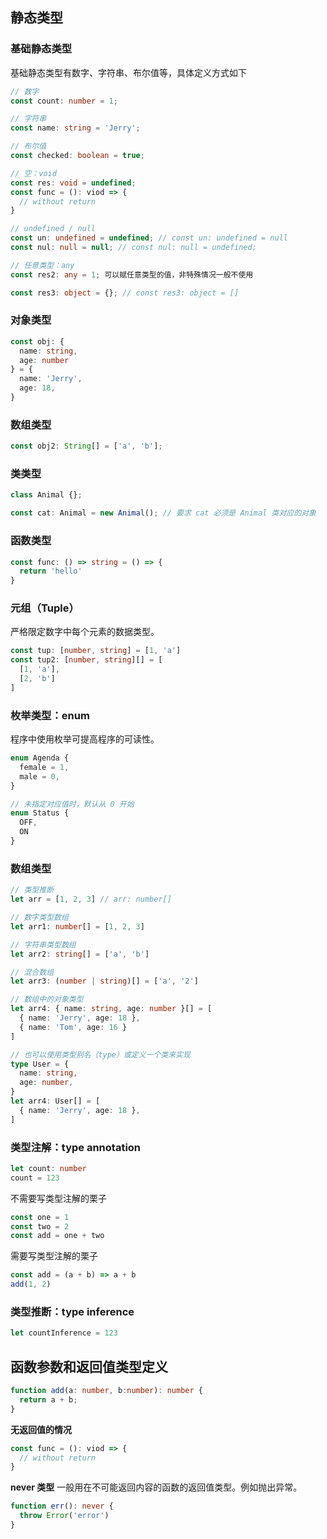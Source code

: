 ## 静态类型
### 基础静态类型
基础静态类型有数字、字符串、布尔值等，具体定义方式如下
```ts
// 数字
const count: number = 1;

// 字符串
const name: string = 'Jerry';

// 布尔值
const checked: boolean = true;

// 空：void
const res: void = undefined;
const func = (): viod => {
  // without return
}

// undefined / null
const un: undefined = undefined; // const un: undefined = null
const nul: null = null; // const nul: null = undefined;

// 任意类型：any
const res2: any = 1; 可以赋任意类型的值，非特殊情况一般不使用

const res3: object = {}; // const res3: object = []
```

### 对象类型
```ts
const obj: {
  name: string,
  age: number
} = {
  name: 'Jerry',
  age: 18,
}
```

### 数组类型
```ts
const obj2: String[] = ['a', 'b'];
```

### 类类型
```ts
class Animal {};

const cat: Animal = new Animal(); // 要求 cat 必须是 Animal 类对应的对象
```

### 函数类型
```ts
const func: () => string = () => {
  return 'hello'
}
```

### 元组（Tuple）
严格限定数字中每个元素的数据类型。

```ts
const tup: [number, string] = [1, 'a']
const tup2: [number, string][] = [
  [1, 'a'],
  [2, 'b']
]
```

### 枚举类型：enum
程序中使用枚举可提高程序的可读性。

```ts
enum Agenda {
  female = 1,
  male = 0,
}

// 未指定对应值时，默认从 0 开始
enum Status {
  OFF,
  ON
}
```

### 数组类型
```ts
// 类型推断
let arr = [1, 2, 3] // arr: number[]

// 数字类型数组
let arr1: number[] = [1, 2, 3]

// 字符串类型数组
let arr2: string[] = ['a', 'b']

// 混合数组
let arr3: (number | string)[] = ['a', '2']

// 数组中的对象类型
let arr4: { name: string, age: number }[] = [
  { name: 'Jerry', age: 18 },
  { name: 'Tom', age: 16 }
]

// 也可以使用类型别名（type）或定义一个类来实现
type User = {
  name: string,
  age: number,
}
let arr4: User[] = [
  { name: 'Jerry', age: 18 },
]
```

### 类型注解：type annotation
```ts
let count: number
count = 123
```

不需要写类型注解的栗子
```ts
const one = 1
const two = 2
const add = one + two
```

需要写类型注解的栗子
```ts
const add = (a + b) => a + b
add(1, 2)
```

### 类型推断：type inference
```ts
let countInference = 123
```

## 函数参数和返回值类型定义
```ts
function add(a: number, b:number): number {
  return a + b;
}
```

**无返回值的情况**
```ts
const func = (): viod => {
  // without return
}
```

**never 类型**
一般用在不可能返回内容的函数的返回值类型。例如抛出异常。
```ts
function err(): never {
  throw Error('error')
}
```

